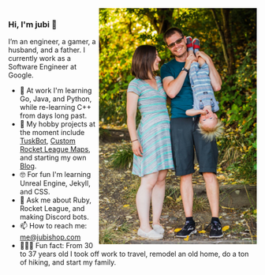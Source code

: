 <img align="right" src="https://github.com/jubishop/jubishop/blob/master/family.jpg" alt="Me and my family" width=320px />

### Hi, I'm jubi 👋

I’m an engineer, a gamer, a husband, and a father.  I currently work as a Software Engineer at Google.

- 🤖  At work I'm learning Go, Java, and Python, while re-learning C++ from days long past.
- 📱  My hobby projects at the moment include [TuskBot](http://jubishop.com/TuskBot/), [Custom Rocket League Maps](https://steamcommunity.com/id/jubishop/myworkshopfiles/), and starting my own [Blog](http://artisanalsoftware.com).
- 🤓  For fun I'm learning Unreal Engine, Jekyll, and CSS.
- 💬  Ask me about Ruby, Rocket League, and making Discord bots.
- 📫  How to reach me: me@jubishop.com
- 🚴🏽‍♀️  Fun fact: From 30 to 37 years old I took off work to travel, remodel an old home, do a ton of hiking, and start my family.
